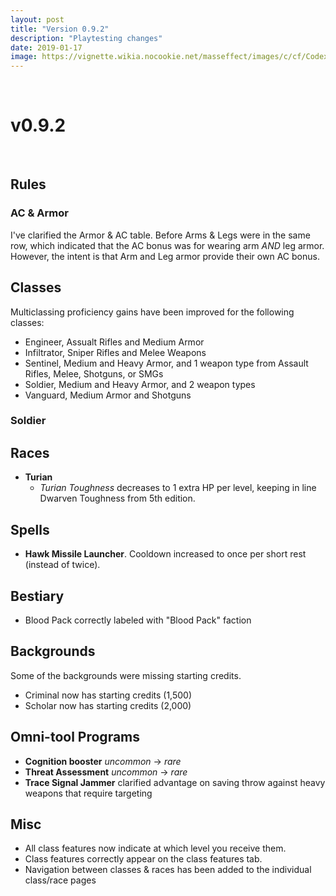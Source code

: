 ```yaml
---
layout: post
title: "Version 0.9.2"
description: "Playtesting changes"
date: 2019-01-17
image: https://vignette.wikia.nocookie.net/masseffect/images/c/cf/Codex_ME_-_FTL_Drive.png/revision/latest?cb=20140820095603&format=original
---
```


<br>

# v0.9.2  

<br>

## Rules

### AC & Armor
I've clarified the Armor & AC table. Before Arms & Legs were in the same row, which indicated that the AC bonus was for wearing arm _AND_ leg armor.
However, the intent is that Arm and Leg armor provide their own AC bonus. 

## Classes
Multiclassing proficiency gains have been improved for the following classes:
- Engineer, Assualt Rifles and Medium Armor
- Infiltrator, Sniper Rifles and Melee Weapons
- Sentinel, Medium and Heavy Armor, and 1 weapon type from Assault Rifles, Melee, Shotguns, or SMGs
- Soldier, Medium and Heavy Armor, and 2 weapon types
- Vanguard, Medium Armor and Shotguns

### Soldier

## Races

- __Turian__
  - _Turian Toughness_ decreases to 1 extra HP per level, keeping in line Dwarven Toughness from 5th edition.

## Spells
- __Hawk Missile Launcher__. Cooldown increased to once per short rest (instead of twice).

## Bestiary

- Blood Pack correctly labeled with "Blood Pack" faction

## Backgrounds
Some of the backgrounds were missing starting credits.
- Criminal now has starting credits (1,500)
- Scholar now has starting credits (2,000)

## Omni-tool Programs
- __Cognition booster__ _uncommon_ -> _rare_
- __Threat Assessment__ _uncommon_ -> _rare_
- __Trace Signal Jammer__ clarified advantage on saving throw against heavy weapons that require targeting

## Misc
- All class features now indicate at which level you receive them.
- Class features correctly appear on the class features tab.
- Navigation between classes & races has been added to the individual class/race pages
